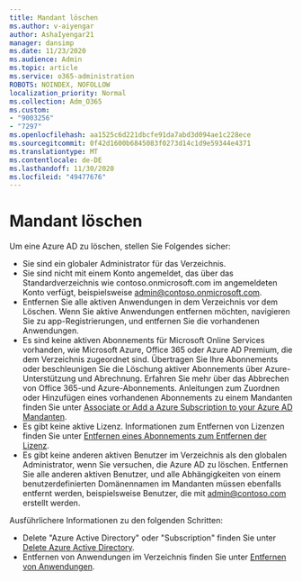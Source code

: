 ```yaml
---
title: Mandant löschen
ms.author: v-aiyengar
author: AshaIyengar21
manager: dansimp
ms.date: 11/23/2020
ms.audience: Admin
ms.topic: article
ms.service: o365-administration
ROBOTS: NOINDEX, NOFOLLOW
localization_priority: Normal
ms.collection: Adm_O365
ms.custom:
- "9003256"
- "7297"
ms.openlocfilehash: aa1525c6d221dbcfe91da7abd3d094ae1c228ece
ms.sourcegitcommit: 0f42d1600b6845083f0273d14c1d9e59344e4371
ms.translationtype: MT
ms.contentlocale: de-DE
ms.lasthandoff: 11/30/2020
ms.locfileid: "49477676"
---
```

# <a name="delete-tenant"></a>Mandant löschen

Um eine Azure AD zu löschen, stellen Sie Folgendes sicher:
- Sie sind ein globaler Administrator für das Verzeichnis.
- Sie sind nicht mit einem Konto angemeldet, das über das Standardverzeichnis wie contoso.onmicrosoft.com im angemeldeten Konto verfügt, beispielsweise admin@contoso.onmicrosoft.com.
- Entfernen Sie alle aktiven Anwendungen in dem Verzeichnis vor dem Löschen. Wenn Sie aktive Anwendungen entfernen möchten, navigieren Sie zu app-Registrierungen, und entfernen Sie die vorhandenen Anwendungen.
- Es sind keine aktiven Abonnements für Microsoft Online Services vorhanden, wie Microsoft Azure, Office 365 oder Azure AD Premium, die dem Verzeichnis zugeordnet sind. Übertragen Sie Ihre Abonnements oder beschleunigen Sie die Löschung aktiver Abonnements über Azure-Unterstützung und Abrechnung. Erfahren Sie mehr über das Abbrechen von Office 365-und Azure-Abonnements. Anleitungen zum Zuordnen oder Hinzufügen eines vorhandenen Abonnements zu einem Mandanten finden Sie unter [Associate or Add a Azure Subscription to your Azure AD Mandanten](https://docs.microsoft.com/azure/active-directory/fundamentals/active-directory-how-subscriptions-associated-directory).
- Es gibt keine aktive Lizenz. Informationen zum Entfernen von Lizenzen finden Sie unter [Entfernen eines Abonnements zum Entfernen der Lizenz](https://docs.microsoft.com/azure/active-directory/enterprise-users/directory-delete-howto#delete-a-subscription).
- Es gibt keine anderen aktiven Benutzer im Verzeichnis als den globalen Administrator, wenn Sie versuchen, die Azure AD zu löschen. Entfernen Sie alle anderen aktiven Benutzer, und alle Abhängigkeiten von einem benutzerdefinierten Domänennamen im Mandanten müssen ebenfalls entfernt werden, beispielsweise Benutzer, die mit admin@contoso.com erstellt werden.

Ausführlichere Informationen zu den folgenden Schritten:
- Delete "Azure Active Directory" oder "Subscription" finden Sie unter [Delete Azure Active Directory](https://docs.microsoft.com/azure/active-directory/users-groups-roles/directory-delete-howto).
- Entfernen von Anwendungen im Verzeichnis finden Sie unter [Entfernen von Anwendungen](https://docs.microsoft.com/azure/active-directory/develop/quickstart-remove-app). 
